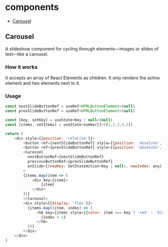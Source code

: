 # components

- [Carousel](#Carousel)

## Carousel

A slideshow component for cycling through elements—images or slides of text—like a carousel.

### How it works

It accepts an array of React Elements as children. It only renders the active element and two elements next to it.

### Usage

```javascript
const nextSlideButtonRef = useRef<HTMLButtonElement>(null)
const prevSlideButtonRef = useRef<HTMLButtonElement>(null)

const [key, setKey] = useState<Key | null>(null)
const [items, setItems] = useState<number[]>([1,2,3,4,5])

return (
    <div style={{position: 'relative'}}>
        <button ref={nextSlideButtonRef} style={{position: 'absolute', top: 50, right: 0,}}>Next</button>
        <button ref={prevSlideButtonRef} style={{position: 'absolute', top: 50, left: 0,}}>prev</button>
        <Carousel
          nextButtonRef={nextSlideButtonRef}
          previousButtonRef={prevSlideButtonRef}
          onSlide={(newKey: SetStateAction<Key | null>, newIndex: any) => setKey(newKey)}
        >
        {items.map(item => (
            <div key={item}>
                {item}
            </div>
        ))}
        </Carousel>
        <div style={{display: 'flex'}}>
          {items.map((item, index) => (
              <h6 key={item} style={{color: item === key ? 'red' : 'black'}}>
                {index + 1}
              </h6>
          ))}
        </div>
    </div>
)
```
